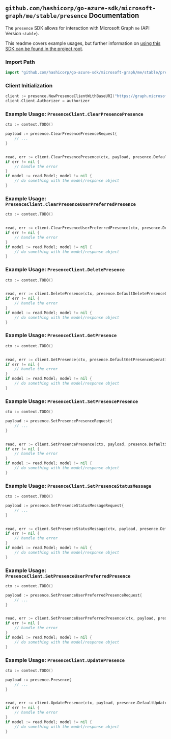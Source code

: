 
## `github.com/hashicorp/go-azure-sdk/microsoft-graph/me/stable/presence` Documentation

The `presence` SDK allows for interaction with Microsoft Graph `me` (API Version `stable`).

This readme covers example usages, but further information on [using this SDK can be found in the project root](https://github.com/hashicorp/go-azure-sdk/tree/main/docs).

### Import Path

```go
import "github.com/hashicorp/go-azure-sdk/microsoft-graph/me/stable/presence"
```


### Client Initialization

```go
client := presence.NewPresenceClientWithBaseURI("https://graph.microsoft.com")
client.Client.Authorizer = authorizer
```


### Example Usage: `PresenceClient.ClearPresencePresence`

```go
ctx := context.TODO()

payload := presence.ClearPresencePresenceRequest{
	// ...
}


read, err := client.ClearPresencePresence(ctx, payload, presence.DefaultClearPresencePresenceOperationOptions())
if err != nil {
	// handle the error
}
if model := read.Model; model != nil {
	// do something with the model/response object
}
```


### Example Usage: `PresenceClient.ClearPresenceUserPreferredPresence`

```go
ctx := context.TODO()


read, err := client.ClearPresenceUserPreferredPresence(ctx, presence.DefaultClearPresenceUserPreferredPresenceOperationOptions())
if err != nil {
	// handle the error
}
if model := read.Model; model != nil {
	// do something with the model/response object
}
```


### Example Usage: `PresenceClient.DeletePresence`

```go
ctx := context.TODO()


read, err := client.DeletePresence(ctx, presence.DefaultDeletePresenceOperationOptions())
if err != nil {
	// handle the error
}
if model := read.Model; model != nil {
	// do something with the model/response object
}
```


### Example Usage: `PresenceClient.GetPresence`

```go
ctx := context.TODO()


read, err := client.GetPresence(ctx, presence.DefaultGetPresenceOperationOptions())
if err != nil {
	// handle the error
}
if model := read.Model; model != nil {
	// do something with the model/response object
}
```


### Example Usage: `PresenceClient.SetPresencePresence`

```go
ctx := context.TODO()

payload := presence.SetPresencePresenceRequest{
	// ...
}


read, err := client.SetPresencePresence(ctx, payload, presence.DefaultSetPresencePresenceOperationOptions())
if err != nil {
	// handle the error
}
if model := read.Model; model != nil {
	// do something with the model/response object
}
```


### Example Usage: `PresenceClient.SetPresenceStatusMessage`

```go
ctx := context.TODO()

payload := presence.SetPresenceStatusMessageRequest{
	// ...
}


read, err := client.SetPresenceStatusMessage(ctx, payload, presence.DefaultSetPresenceStatusMessageOperationOptions())
if err != nil {
	// handle the error
}
if model := read.Model; model != nil {
	// do something with the model/response object
}
```


### Example Usage: `PresenceClient.SetPresenceUserPreferredPresence`

```go
ctx := context.TODO()

payload := presence.SetPresenceUserPreferredPresenceRequest{
	// ...
}


read, err := client.SetPresenceUserPreferredPresence(ctx, payload, presence.DefaultSetPresenceUserPreferredPresenceOperationOptions())
if err != nil {
	// handle the error
}
if model := read.Model; model != nil {
	// do something with the model/response object
}
```


### Example Usage: `PresenceClient.UpdatePresence`

```go
ctx := context.TODO()

payload := presence.Presence{
	// ...
}


read, err := client.UpdatePresence(ctx, payload, presence.DefaultUpdatePresenceOperationOptions())
if err != nil {
	// handle the error
}
if model := read.Model; model != nil {
	// do something with the model/response object
}
```
